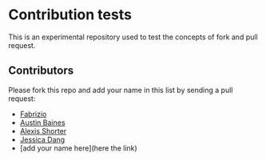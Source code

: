 # Contribution tests
This is an experimental repository used to test the concepts of fork and pull request.

## Contributors
Please fork this repo and add your name in this list by sending a pull request:
- [Fabrizio](https://github.com/FabrizioSandri)
- [Austin Baines](https://github.com/abaines1)
- [Alexis Shorter](https://github.com/alexisshorter)
- [Jessica Dang](https://github.com/jestdang)
- [add your name here](here the link)